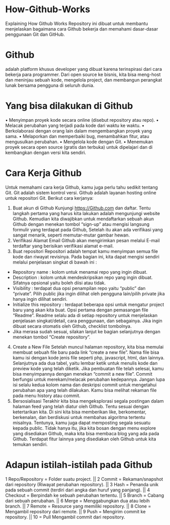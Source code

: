 # How-Github-Works
Explaining How Github Works
Repository ini dibuat untuk membantu menjelaskan bagaimana cara Github bekerja dan memahami dasar-dasar penggunaan Git dan GitHub.

# Github 
adalah platform khusus developer yang dibuat karena terinspirasi dari cara bekerja para programmer. Dari open source ke bisnis, kita bisa meng-host dan meninjau sebuah kode, mengelola project, dan membangun perangkat lunak bersama pengguna di seluruh dunia.

# Yang bisa dilakukan di Github
• Menyimpan proyek kode secara online (disebut repository atau repo).
• Melacak perubahan yang terjadi pada kode dari waktu ke waktu.
• Berkolaborasi dengan orang lain dalam mengembangkan proyek yang sama.
• Melaporkan dan memperbaiki bug, menambahkan fitur, atau mengusulkan perubahan.
• Mengelola kode dengan Git.
• Menemukan proyek secara open source (gratis dan terbuka) untuk dipelajari dan di kembangkan dengan versi kita sendiri.

# Cara Kerja Github
Untuk memahami cara kerja Github, kamu juga perlu tahu sedikit tentang Git. Git adalah sistem kontrol versi. Github adalah layanan hosting online untuk repositori Git.
Berikut cara kerjanya:
1. Buat akun di Github
Kunjungi https://Github.com dan daftar. Tentu langkah pertama yang harus kita lakukan adalah mengunjungi website Github. Kemudian kita diwajibkan untuk mendaftarkan sebuah akun Github dengan menekan tombol “sign-up” atau mengisi langsung formulir yang terdapat pada Github, Setelah itu akan ada verifikasi yang sangat menarik, seperti memutar-mutar gambar hewan.
2. Verifikasi Alamat Email
Github akan mengirimkan pesan melalui E-mail terdaftar yang berisikan verifikasi alamat e-mail.
3. Buat repositori
Repositori adalah tempat kamu menyimpan semua file kode dan riwayat revisinya. Pada bagian ini, kita dapat mengisi sendiri melalui penjelasan singkat di bawah ini :
- Repository name : kolom untuk menamai repo yang ingin dibuat.
- Description : kolom untuk mendeskripsikan repo yang ingin dibuat. Sifatnya opsional yaitu boleh diisi atau tidak.
- Visibility : terdapat dua opsi penampilan repo yaitu “public” dan “private”. Pilih public jika ingin dilihat oleh pengguna lain/pilih private jika hanya ingin dilihat sendiri.
- Initialize this repository : terdapat beberapa opsi untuk mengatur project baru yang akan kita buat. Opsi pertama dengan pemasangan file “Readme”. Readme selalu ada di setiap repository untuk menjelaskan penjelasan singkat/detail, cara penggunaan, dan sebagainya. Jika ingin dibuat secara otomatis oleh Github, checklist tombolnya.
- Jika merasa sudah sesuai, silakan lanjut ke bagian selanjutnya dengan menekan tombol “Create repository”.
4. Create a New File
Setelah muncul halaman repository, kita bisa memulai membuat sebuah file baru pada link “create a new file”. Nama file bisa kamu isi dengan kode jenis file seperti php, javascript, html, dan lainnya. Selanjutnya ada dua tabel, yaitu lembar ketik untuk menulis kode dan preview kode yang telah diketik.
Jika pembuatan file telah selesai, kamu bisa menyimpannya dengan menekan “commit a new file”. Commit berfungsi untuk merekam/melacak perubahan kedepannya. Jangan lupa isi selalu kedua kolom nama dan deskripsi commit untuk mengetahui perubahan apa yang telah dilakukan. Kamu bisa melihat rekaman file pada menu history atau commit.
5. Bersosialisasi
Terakhir kita bisa mengeksplorasi segala postingan dalam halaman feed yang telah diatur oleh Github. Tentu sesuai dengan ketertarikan kita. Di sini kita bisa memberikan like, berkomentar, berkenalan, dan berdiskusi untuk membahas algoritma tertentu misalnya. Tentunya, kamu juga dapat memposting segala sesuatu kepada public.
Tidak hanya itu, jika kita bosan dengan menu explore yang disediakan Github, maka kita bisa membaca blog yang ada pada Github. Terdapat fitur lainnya yang disediakan oleh Github untuk kita temukan sendiri.
# Adapun istilah-istilah pada Github
1	Repo/Repository	= Folder suatu project. || 2	Commit = Rekaman/snapshot dari repository (Riwayat perubahan repository). || 3	Hash =	Penanda unik pada sebuah commit (terdiri dari angka dan huruf yang panjang). || 4	Checkout	= Berpindah ke sebuah perubahan tertentu. || 5	Branch	= Cabang dari sebuah perubahan. || 6	Merge	= Menggabungkan dua atau lebih branch. || 7	Remote	= Resource yang memiliki repository. || 8	Clone	= Mengambil repository dari remote. || 9	Push	= Mengirim commit ke repository. || 10	= Pull	Mengambil commit dari repository.
